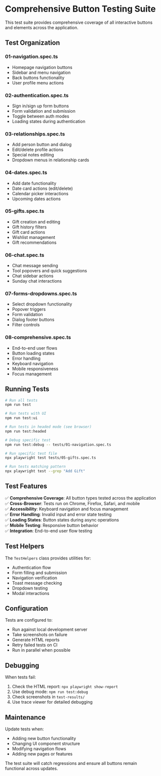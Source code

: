 # Comprehensive Button Testing Suite

This test suite provides comprehensive coverage of all interactive buttons and elements across the application.

## Test Organization

### 01-navigation.spec.ts
- Homepage navigation buttons
- Sidebar and menu navigation
- Back buttons functionality
- User profile menu actions

### 02-authentication.spec.ts
- Sign in/sign up form buttons
- Form validation and submission
- Toggle between auth modes
- Loading states during authentication

### 03-relationships.spec.ts
- Add person button and dialog
- Edit/delete profile actions
- Special notes editing
- Dropdown menus in relationship cards

### 04-dates.spec.ts
- Add date functionality
- Date card actions (edit/delete)
- Calendar picker interactions
- Upcoming dates actions

### 05-gifts.spec.ts
- Gift creation and editing
- Gift history filters
- Gift card actions
- Wishlist management
- Gift recommendations

### 06-chat.spec.ts
- Chat message sending
- Tool popovers and quick suggestions
- Chat sidebar actions
- Sunday chat interactions

### 07-forms-dropdowns.spec.ts
- Select dropdown functionality
- Popover triggers
- Form validation
- Dialog footer buttons
- Filter controls

### 08-comprehensive.spec.ts
- End-to-end user flows
- Button loading states
- Error handling
- Keyboard navigation
- Mobile responsiveness
- Focus management

## Running Tests

```bash
# Run all tests
npm run test

# Run tests with UI
npm run test:ui

# Run tests in headed mode (see browser)
npm run test:headed

# Debug specific test
npm run test:debug -- tests/01-navigation.spec.ts

# Run specific test file
npx playwright test tests/05-gifts.spec.ts

# Run tests matching pattern
npx playwright test --grep "Add Gift"
```

## Test Features

✅ **Comprehensive Coverage**: All button types tested across the application  
✅ **Cross-Browser**: Tests run on Chrome, Firefox, Safari, and mobile  
✅ **Accessibility**: Keyboard navigation and focus management  
✅ **Error Handling**: Invalid input and error state testing  
✅ **Loading States**: Button states during async operations  
✅ **Mobile Testing**: Responsive button behavior  
✅ **Integration**: End-to-end user flow testing  

## Test Helpers

The `TestHelpers` class provides utilities for:
- Authentication flow
- Form filling and submission
- Navigation verification
- Toast message checking
- Dropdown testing
- Modal interactions

## Configuration

Tests are configured to:
- Run against local development server
- Take screenshots on failure
- Generate HTML reports
- Retry failed tests on CI
- Run in parallel when possible

## Debugging

When tests fail:
1. Check the HTML report: `npx playwright show-report`
2. Use debug mode: `npm run test:debug`
3. Check screenshots in `test-results/`
4. Use trace viewer for detailed debugging

## Maintenance

Update tests when:
- Adding new button functionality
- Changing UI component structure
- Modifying navigation flows
- Adding new pages or features

The test suite will catch regressions and ensure all buttons remain functional across updates.